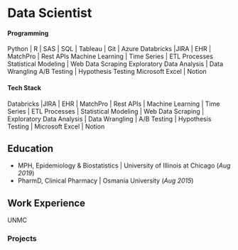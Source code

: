 # Data Scientist

#### Programming
Python | R | SAS | SQL | Tableau | Git | Azure 
Databricks |JIRA | EHR | MatchPro | Rest APIs 
Machine Learning | Time Series | ETL Processes
Statistical Modeling | Web Data Scraping 
Exploratory Data Analysis | Data Wrangling 
A/B Testing | Hypothesis Testing 
Microsoft Excel | Notion

#### Tech Stack
Databricks |JIRA | EHR | MatchPro | Rest APIs | Machine Learning | Time Series | ETL Processes | 
Statistical Modeling | Web Data Scraping |
Exploratory Data Analysis | Data Wrangling |
A/B Testing | Hypothesis Testing |
Microsoft Excel | Notion

## Education
- MPH, Epidemiology & Biostatistics | University of Illinois at Chicago (_Aug 2019_)
- PharmD, Clinical Pharmacy | Osmania University (_Aug 2015_)

## Work Experience
UNMC

### Projects

